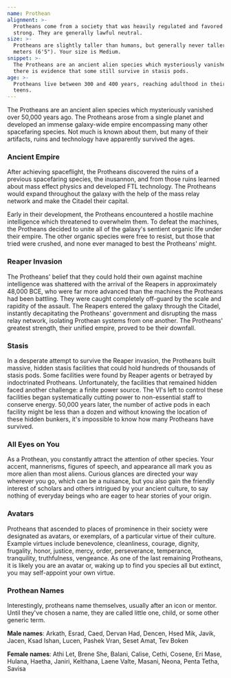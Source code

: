 ```yaml
---
name: Prothean
alignment: >-
  Protheans come from a society that was heavily regulated and favored the
  strong. They are generally lawful neutral.
size: >-
  Protheans are slightly taller than humans, but generally never taller than 2
  meters (6'5"). Your size is Medium.
snippet: >-
  The Protheans are an ancient alien species which mysteriously vanished over 50,000 years ago. Though
  there is evidence that some still survive in stasis pods.
age: >-
  Protheans live between 300 and 400 years, reaching adulthood in their early
  teens.
---
```

The Protheans are an ancient alien species which mysteriously vanished over 50,000 years ago. The Protheans arose from a
single planet and developed an immense galaxy-wide empire encompassing many other spacefaring species. Not much is known
about them, but many of their artifacts, ruins and technology have apparently survived the ages.

### Ancient Empire
After achieving spaceflight, the Protheans discovered the ruins of a previous spacefaring species, the inusannon, and from
those ruins learned about mass effect physics and developed FTL technology. The Protheans would expand throughout the
galaxy with the help of the mass relay network and make the Citadel their capital.

Early in their development, the Protheans encountered a hostile machine intelligence which threatened to overwhelm them.
To defeat the machines, the Protheans decided to unite all of the galaxy's sentient organic life under their empire.
The other organic species were free to resist, but those that tried were crushed, and none ever managed to best the Protheans' might.

### Reaper Invasion
The Protheans' belief that they could hold their own against machine intelligence was shattered with the arrival of the
Reapers in approximately 48,000 BCE, who were far more advanced than the machines the Protheans had been battling. They
were caught completely off-guard by the scale and rapidity of the assault. The Reapers entered the galaxy through the
Citadel, instantly decapitating the Protheans' government and disrupting the mass relay network, isolating Prothean systems
from one another. The Protheans' greatest strength, their unified empire, proved to be their downfall.

### Stasis
In a desperate attempt to survive the Reaper invasion, the Protheans built massive, hidden stasis facilities that
could hold hundreds of thousands of stasis pods. Some facilities were found by Reaper agents or betrayed by
indoctrinated Protheans. Unfortunately, the facilities that remained hidden faced another challenge: a finite power
source. The VI's left to control these facilities began systematically cutting power to non-essential staff to conserve
energy. 50,000 years later, the number of active pods in each facility might be less than a dozen and without knowing
the location of these hidden bunkers, it's impossible to know how many Protheans have survived.


### All Eyes on You
As a Prothean, you constantly attract the attention of other species. Your accent, mannerisms, figures of speech, and
appearance all mark you as more alien than most aliens. Curious glances are directed your way wherever you go, which
can be a nuisance, but you also gain the friendly interest of scholars and others intrigued by your ancient culture,
to say nothing of everyday beings who are eager to hear stories of your origin.

### Avatars
Protheans that ascended to places of prominence in their society were designated as avatars, or exemplars, of a particular
virtue of their culture. Example virtues include benevolence, cleanliness, courage, dignity, frugality, honor, justice,
mercy, order, perseverance, temperance, tranquility, truthfulness, vengeance. As one of the last remaining Protheans,
it is likely you are an avatar or, waking up to find you species all but extinct, you may self-appoint
your own virtue.

### Prothean Names
Interestingly, protheans name themselves, usually after an icon or mentor. Until they've chosen a name, they are
called little one, child, or some other generic term.

__Male names__: Arkath, Esrad, Caed, Dervan Had, Dencen, Hsed Mik, Javik, Jacen, Ksad Ishan, Lucen, Pashek Vran, Seset Amat, Tev Boken

__Female names__: Athi Let, Brene She, Balani, Calise, Cethi, Cosene, Eri Mase, Hulana, Haetha, Janiri, Kelthana, Laene Valte, Masani, Neona, Penta Tetha, Savisa

<me-source-reference pages="Prothean" source="wiki"></me-source-reference>
